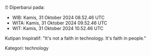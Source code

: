 ⏰ Diperbarui pada:
- WIB: Kamis, 31 Oktober 2024 08.52.46 UTC
- WITA: Kamis, 31 Oktober 2024 09.52.46 UTC
- WIT: Kamis, 31 Oktober 2024 10.52.46 UTC

Kutipan Inspiratif:
"It's not a faith in technology. It's faith in people."


Kategori: technology

